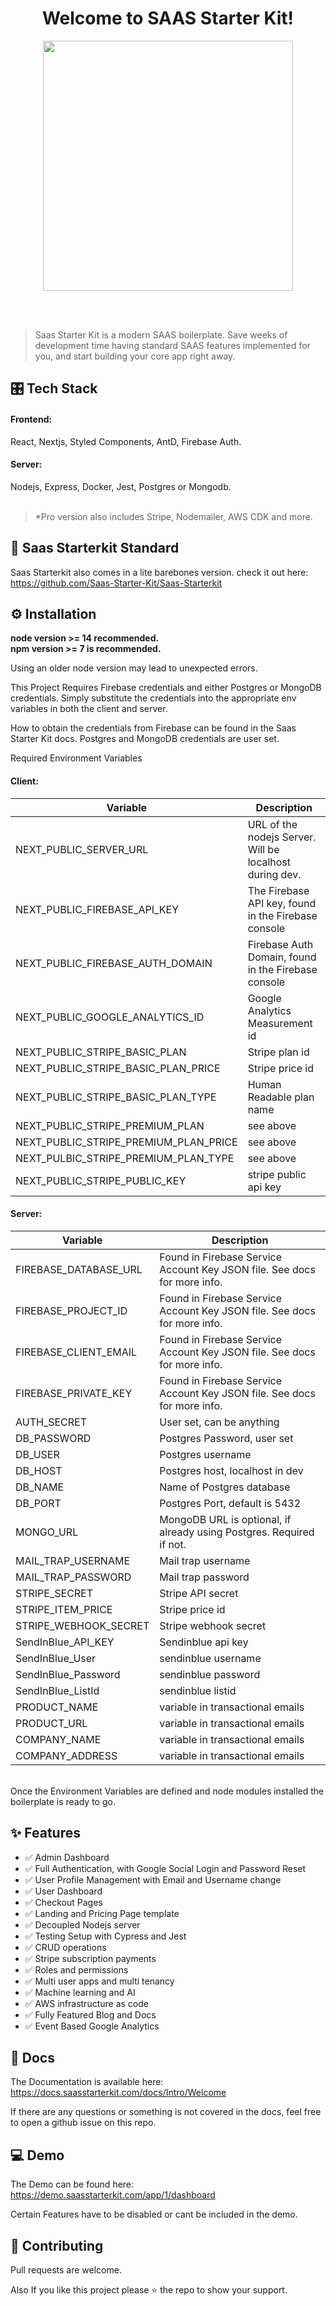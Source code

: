 <h1 align="center">Welcome to SAAS Starter Kit!
</h1>
<p align="center">
  <img height="auto" width="400px" src="https://user-images.githubusercontent.com/24860061/113771653-839ae180-96d8-11eb-9df5-49a856019be4.png" />
<p align="center">
<br />
<br />
 
> Saas Starter Kit is a modern SAAS boilerplate. Save weeks of development time having standard SAAS features implemented for you, and start building your core app right away. 



## 🎛 Tech Stack 
#### Frontend:
React, Nextjs, Styled Components, AntD, Firebase Auth. 

#### Server: 
Nodejs, Express, Docker, Jest, Postgres or Mongodb.  
<br />

> *Pro version also includes Stripe, Nodemailer, AWS CDK and more. 
  
## 🧿 Saas Starterkit Standard 
 
Saas Starterkit also comes in a lite barebones version. check it out here: 
  https://github.com/Saas-Starter-Kit/Saas-Starterkit

## ⚙️ Installation

<strong>node version >= 14 recommended.</strong>
<br />
<strong>npm version >= 7 is recommended.</strong> 

Using an older node version may lead to unexpected errors.

This Project Requires Firebase credentials and either Postgres or MongoDB credentials. 
Simply substitute the credentials into the appropriate env variables in both the client and server. 

How to obtain the credentials from Firebase can be found in the Saas Starter Kit docs. Postgres and MongoDB credentials are user set. 

Required Environment Variables

#### Client:

| Variable  | Description |
| ------------- | ------------- |
| NEXT_PUBLIC_SERVER_URL | URL of the nodejs Server. Will be localhost during dev. |
| NEXT_PUBLIC_FIREBASE_API_KEY | The Firebase API key, found in the Firebase console |
| NEXT_PUBLIC_FIREBASE_AUTH_DOMAIN  | Firebase Auth Domain, found in the Firebase console  |
| NEXT_PUBLIC_GOOGLE_ANALYTICS_ID | Google Analytics Measurement id |
| NEXT_PUBLIC_STRIPE_BASIC_PLAN | Stripe plan id |
| NEXT_PUBLIC_STRIPE_BASIC_PLAN_PRICE | Stripe price id |
| NEXT_PUBLIC_STRIPE_BASIC_PLAN_TYPE | Human Readable plan name |
| NEXT_PUBLIC_STRIPE_PREMIUM_PLAN | see above |
| NEXT_PUBLIC_STRIPE_PREMIUM_PLAN_PRICE | see above |
| NEXT_PULBIC_STRIPE_PREMIUM_PLAN_TYPE | see above |
| NEXT_PUBLIC_STRIPE_PUBLIC_KEY | stripe public api key |
  


#### Server:

| Variable  | Description |
| ------------- | ------------- |
| FIREBASE_DATABASE_URL | Found in Firebase Service Account Key JSON file. See docs for more info. |
| FIREBASE_PROJECT_ID | Found in Firebase Service Account Key JSON file. See docs for more info. |
| FIREBASE_CLIENT_EMAIL | Found in Firebase Service Account Key JSON file. See docs for more info. |
| FIREBASE_PRIVATE_KEY | Found in Firebase Service Account Key JSON file. See docs for more info. |
| AUTH_SECRET | User set, can be anything |
| DB_PASSWORD | Postgres Password, user set |
| DB_USER | Postgres username |
| DB_HOST | Postgres host, localhost in dev |
| DB_NAME | Name of Postgres database |
| DB_PORT | Postgres Port, default is 5432 |
| MONGO_URL | MongoDB URL is optional, if already using Postgres. Required if not. |
| MAIL_TRAP_USERNAME | Mail trap username |
| MAIL_TRAP_PASSWORD | Mail trap password |
| STRIPE_SECRET | Stripe API secret |
| STRIPE_ITEM_PRICE | Stripe price id |
| STRIPE_WEBHOOK_SECRET | Stripe webhook secret |
| SendInBlue_API_KEY | Sendinblue api key |
| SendInBlue_User | sendinblue username |
| SendInBlue_Password | sendinblue password |
| SendInBlue_ListId | sendinblue listid |
| PRODUCT_NAME |  variable in transactional emails |
| PRODUCT_URL | variable in transactional emails |
| COMPANY_NAME |  variable in transactional emails |
| COMPANY_ADDRESS |  variable in transactional emails |

  
<br />
Once the Environment Variables are defined and node modules installed the boilerplate is ready to go. 

## ✨ Features
-  ✅  Admin Dashboard
-  ✅  Full Authentication, with Google Social Login and Password Reset
-  ✅  User Profile Management with Email and Username change
-  ✅  User Dashboard
-  ✅  Checkout Pages
-  ✅  Landing and Pricing Page template
-  ✅  Decoupled Nodejs server
-  ✅  Testing Setup with Cypress and Jest
-  ✅  CRUD operations
-  ✅  Stripe subscription payments
-  ✅  Roles and permissions
-  ✅  Multi user apps and multi tenancy
-  ✅  Machine learning and AI
-  ✅  AWS infrastructure as code
-  ✅  Fully Featured Blog and Docs
-  ✅  Event Based Google Analytics

## 📜 Docs 

The Documentation is available here: https://docs.saasstarterkit.com/docs/Intro/Welcome

If  there are any questions or something is not covered in the docs, feel free to open a github issue on this repo. 

##  💻 Demo
The Demo can be found here: https://demo.saasstarterkit.com/app/1/dashboard

Certain Features have to be disabled or cant be included in the demo. 


## 🤝 Contributing

Pull requests are welcome.

Also If you like this project please ⭐️ the repo to show your support.  
